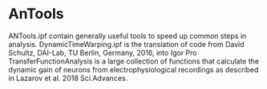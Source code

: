 # AnTools
ANTools.ipf contain generally useful tools to speed up common steps in analysis. 
DynamicTimeWarping.ipf is the translation of code from David Schultz, DAI-Lab, TU Berlin, Germany, 2016, into Igor Pro
TransferFunctionAnalysis is a large collection of functions that calculate the dynamic gain of neurons from electrophysiological recordings as described in Lazarov et al. 2018 Sci.Advances. 
